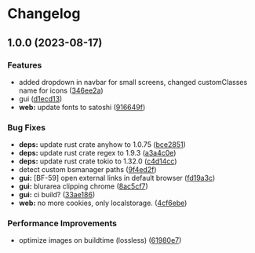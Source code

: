 # Changelog

## 1.0.0 (2023-08-17)


### Features

* added dropdown in navbar for small screens, changed customClasses name for icons ([346ee2a](https://github.com/beat-forge/clients/commit/346ee2a0fb7a4075654bba7d580721d68e38527e))
* gui ([d1ecd13](https://github.com/beat-forge/clients/commit/d1ecd138684697ddf3031b433751732d3ca192b0))
* **web:** update fonts to satoshi ([916649f](https://github.com/beat-forge/clients/commit/916649f11c13ddf57dc67dea2c3329a37dc8b22b))


### Bug Fixes

* **deps:** update rust crate anyhow to 1.0.75 ([bce2851](https://github.com/beat-forge/clients/commit/bce2851fec482a8a5426160afd326cdd13fc443c))
* **deps:** update rust crate regex to 1.9.3 ([a3a4c0e](https://github.com/beat-forge/clients/commit/a3a4c0e69d858b10a4b67838b3ecdb06067cff31))
* **deps:** update rust crate tokio to 1.32.0 ([c4d14cc](https://github.com/beat-forge/clients/commit/c4d14cc772fdaea3cec507a2db4d5e5af0bcc422))
* detect custom bsmanager paths ([9f4ed2f](https://github.com/beat-forge/clients/commit/9f4ed2f3bb5de6c02f05d3258be4f1edf157c696))
* **gui:** [BF-59] open external links in default browser ([fd19a3c](https://github.com/beat-forge/clients/commit/fd19a3cf41f4bf9ab059a3c0ac51ed3fd974028e))
* **gui:** blurarea clipping chrome ([8ac5cf7](https://github.com/beat-forge/clients/commit/8ac5cf71d806197f053514c763d35e9b5034d5ff))
* **gui:** ci build? ([33ae186](https://github.com/beat-forge/clients/commit/33ae18621cabba609cc5a596e8a6fc0553bef5b6))
* **web:** no more cookies, only localstorage. ([4cf6ebe](https://github.com/beat-forge/clients/commit/4cf6ebe1880e614dd5be841795a5905bba38f6c2))


### Performance Improvements

* optimize images on buildtime (lossless) ([61980e7](https://github.com/beat-forge/clients/commit/61980e71eff1a0a9417db9e2bf39252010348324))
